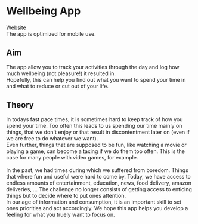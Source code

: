 # Wellbeing App
[Website](https://wellbeing-d402b.web.app/#/) <br />
The app is optimized for mobile use.

## Aim
The app allow you to track your activities through the day and log how much wellbeing (not pleasure!) it resulted in. <br />
Hopefully, this can help you find out what you want to spend your time in and what to reduce or cut out of your life.

## Theory
In todays fast pace times, it is sometimes hard to keep track of how you spend your time. Too often this leads to us spending our time mainly on things, that we don't enjoy or that result in discontentment later on (even if we are free to do whatever we want). <br />
Even further, things that are supposed to be fun, like watching a movie or playing a game, can become a taxing if we do them too often. This is the case for many people with video games, for example. <br />
<br />
In the past, we had times during which we suffered from boredom. Things that where fun and useful were hard to come by. Today, we have access to endless amounts of entertainment, education, news, food delivery, amazon deliveries, ... The challenge no longer consists of getting access to enticing things but to decide where to put ones attention. <br />
In our age of information and consumption, it is an important skill to set ones priorities and act accordingly. We hope this app helps you develop a feeling for what you truely want to focus on.
